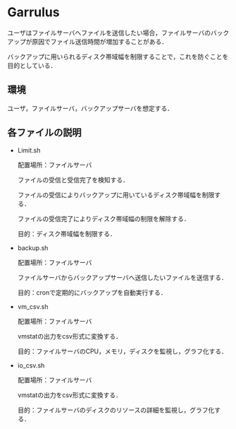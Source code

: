 # Garrulus
ユーザはファイルサーバへファイルを送信したい場合，ファイルサーバのバックアップが原因でファイル送信時間が増加することがある．

バックアップに用いられるディスク帯域幅を制限することで，これを防ぐことを目的としている．
## 環境
  ユーザ，ファイルサーバ，バックアップサーバを想定する．

## 各ファイルの説明
* Limit.sh

  配置場所：ファイルサーバ
  
  ファイルの受信と受信完了を検知する．
  
  ファイルの受信によりバックアップに用いているディスク帯域幅を制限する．
  
  ファイルの受信完了によりディスク帯域幅の制限を解除する．
  
  目的：ディスク帯域幅を制限する．
  
  
* backup.sh

  配置場所：ファイルサーバ

  ファイルサーバからバックアップサーバへ送信したいファイルを送信する．
  
  目的：cronで定期的にバックアップを自動実行する．
  
* vm_csv.sh

  配置場所：ファイルサーバ

  vmstatの出力をcsv形式に変換する．
  
  目的：ファイルサーバのCPU，メモリ，ディスクを監視し，グラフ化する．
  
* io_csv.sh

  配置場所：ファイルサーバ

  vmstatの出力をcsv形式に変換する．
  
  目的：ファイルサーバのディスクのリソースの詳細を監視し，グラフ化する．
